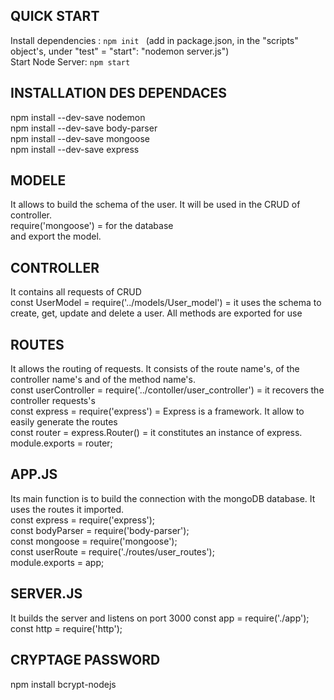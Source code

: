 ## QUICK START
Install dependencies : `npm init ` 
(add in package.json, in the "scripts" object's, under "test" = "start": "nodemon server.js")  
Start Node Server: `npm start`

## INSTALLATION DES DEPENDACES
npm install --dev-save nodemon   
npm install --dev-save body-parser   
npm install --dev-save mongoose   
npm install --dev-save express   


## MODELE
It allows to build the schema of the user. It will be used in the CRUD of controller.   
require('mongoose') = for the database   
and export the model.   


## CONTROLLER
It contains all requests of CRUD    
const UserModel = require('../models/User_model') =  it uses the schema to create, get, update and delete a user. All methods are exported for use


## ROUTES
It allows the routing of requests. It consists of the route name's, of the controller name's and of the method name's.    
const userController = require('../contoller/user_controller') = it recovers the controller requests's    
const express = require('express') = Express is a framework. It allow to easily generate the routes    
const router = express.Router() = it constitutes an instance of express.     
module.exports = router;


## APP.JS
Its main function is to build the connection with the mongoDB database. It uses the routes it imported.    
const express = require('express');     
const bodyParser = require('body-parser');     
const mongoose = require('mongoose');     
const userRoute = require('./routes/user_routes');     
module.exports = app;


## SERVER.JS
It builds the server and listens on port 3000
const app = require('./app');
const http = require('http');


## CRYPTAGE PASSWORD
npm install bcrypt-nodejs